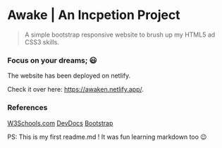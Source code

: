 # Awake | An Incpetion Project
> A simple bootstrap responsive website to brush up my HTML5 ad CSS3 skills. 

### **Focus on your dreams;** :smiley:

The website has been deployed on netlify. 

Check it over here: https://awaken.netlify.app/.

### References
[W3Schools.com](https://www.w3schools.com/html/html5_intro.asp)
[DevDocs](https://devdocs.io/css/)
[Bootstrap](https://getbootstrap.com/docs/4.0/getting-started/introduction/)

PS: This is my first readme.md ! It was fun learning markdown too 😉
